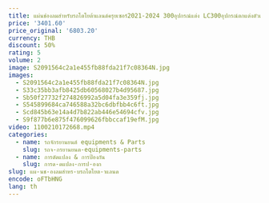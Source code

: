 ```yaml
---
title: แผ่นช่องลมสำหรับรถโตโยต้าแลนด์ครุยเซอร์2021-2024 300อุปกรณ์แต่ง LC300อุปกรณ์ตกแต่งตัวเรือนเครื่องยนต์2023
price: '3401.60'
price_original: '6803.20'
currency: THB
discount: 50%
rating: 5
volume: 2
image: S2091564c2a1e455fb88fda21f7c08364N.jpg
images:
  - S2091564c2a1e455fb88fda21f7c08364N.jpg
  - S33c35bb3afb8425db60568027b4d95687.jpg
  - Sb50f27732f274826992a5d04fa3e359fj.jpg
  - S545899684ca746588a32bc6dbfbb4c6ft.jpg
  - Scd845b63e14a4d7b822ab446e54694cfv.jpg
  - S9f877b6e875f476099626fbbccaf19efM.jpg
video: 1100210172668.mp4
categories:
  - name: รถจักรยานยนต์ equipments & Parts
    slug: รถจ-กรยานยนต-equipments-parts
  - name: การดัดแปลง & การป้องกัน
    slug: การด-ดแปลง-การป-องก
slug: แผ-นช-องลมสำหร-บรถโตโยต-าแลนด
encode: oFTbHNG
lang: th
---
```

  